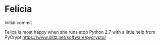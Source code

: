 # Felicia
Initial commit

Felica is most happy when she runs atop Python 2.7 with a little
help from PyCrypt https://www.dlitz.net/software/pycrypto/
